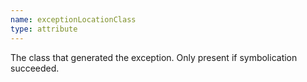 ```yaml
---
name: exceptionLocationClass
type: attribute
---
```


The class that generated the exception. Only present if symbolication succeeded.